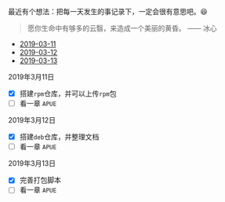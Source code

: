 最近有个想法：把每一天发生的事记录下，一定会很有意思吧。:laughing:

> 愿你生命中有够多的云翳，来造成一个美丽的黄昏。    —— 冰心

* [2019-03-11](#user-content-20190311)
* [2019-03-12](#user-content-20190312)
* [2019-03-13](#user-content-20190313)

<span id='20190311'>
2019年3月11日

- [x] 搭建`rpm`仓库，并可以上传`rpm`包
- [ ] 看一章  `APUE`
</span>

<span id='20190312'>
2019年3月12日

- [x] 搭建`deb`仓库，并整理文档
- [ ] 看一章  `APUE`
</span>

<span id='20190313'>
2019年3月13日

- [x] 完善打包脚本
- [ ] 看一章  `APUE`
</span>